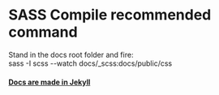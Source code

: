 # SASS Compile recommended command
Stand in the docs root folder and fire:<br>
sass -I scss --watch docs/_scss:docs/public/css

#### [Docs are made in Jekyll](http://jekyllrb.com/)